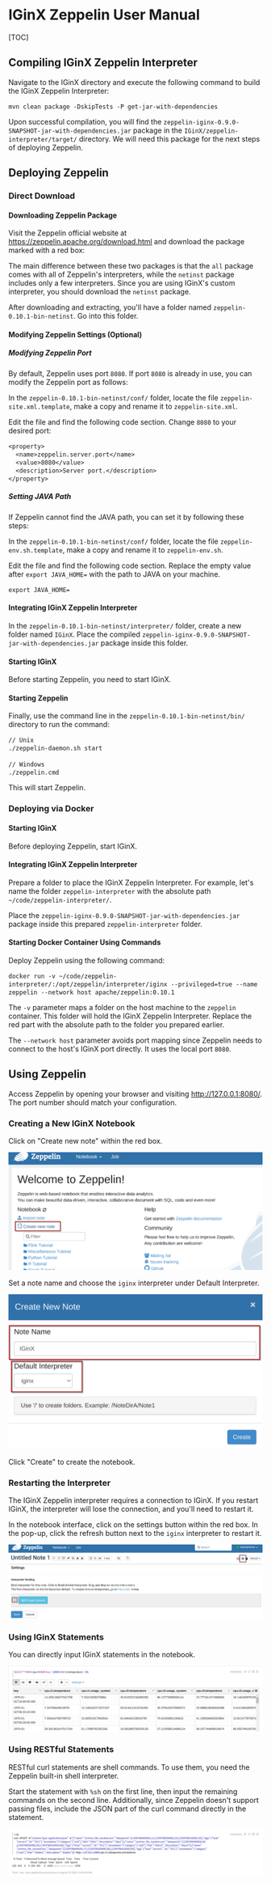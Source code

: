 # IGinX Zeppelin User Manual

[TOC]

## Compiling IGinX Zeppelin Interpreter

Navigate to the IGinX directory and execute the following command to build the IGinX Zeppelin Interpreter:

```Shell
mvn clean package -DskipTests -P get-jar-with-dependencies
```

Upon successful compilation, you will find the `zeppelin-iginx-0.9.0-SNAPSHOT-jar-with-dependencies.jar` package in the `IGinX/zeppelin-interpreter/target/` directory. We will need this package for the next steps of deploying Zeppelin.

## Deploying Zeppelin

### Direct Download

#### Downloading Zeppelin Package

Visit the Zeppelin official website at https://zeppelin.apache.org/download.html and download the package marked with a red box:

The main difference between these two packages is that the `all` package comes with all of Zeppelin's interpreters, while the `netinst` package includes only a few interpreters. Since you are using IGinX's custom interpreter, you should download the `netinst` package.

After downloading and extracting, you'll have a folder named `zeppelin-0.10.1-bin-netinst`. Go into this folder.

#### Modifying Zeppelin Settings (Optional)

##### Modifying Zeppelin Port

By default, Zeppelin uses port `8080`. If port `8080` is already in use, you can modify the Zeppelin port as follows:

In the `zeppelin-0.10.1-bin-netinst/conf/` folder, locate the file `zeppelin-site.xml.template`, make a copy and rename it to `zeppelin-site.xml`.

Edit the file and find the following code section. Change `8080` to your desired port:

```Shell
<property>
  <name>zeppelin.server.port</name>
  <value>8080</value>
  <description>Server port.</description>
</property>
```

##### Setting JAVA Path

If Zeppelin cannot find the JAVA path, you can set it by following these steps:

In the `zeppelin-0.10.1-bin-netinst/conf/` folder, locate the file `zeppelin-env.sh.template`, make a copy and rename it to `zeppelin-env.sh`.

Edit the file and find the following code section. Replace the empty value after `export JAVA_HOME=` with the path to JAVA on your machine.

```Shell
export JAVA_HOME=
```

#### Integrating IGinX Zeppelin Interpreter

In the `zeppelin-0.10.1-bin-netinst/interpreter/` folder, create a new folder named `IGinX`. Place the compiled `zeppelin-iginx-0.9.0-SNAPSHOT-jar-with-dependencies.jar` package inside this folder.

#### Starting IGinX

Before starting Zeppelin, you need to start IGinX.

#### Starting Zeppelin

Finally, use the command line in the `zeppelin-0.10.1-bin-netinst/bin/` directory to run the command:

```Shell
// Unix
./zeppelin-daemon.sh start

// Windows
./zeppelin.cmd
```

This will start Zeppelin.

### Deploying via Docker

#### Starting IGinX

Before deploying Zeppelin, start IGinX.

#### Integrating IGinX Zeppelin Interpreter

Prepare a folder to place the IGinX Zeppelin Interpreter. For example, let's name the folder `zeppelin-interpreter` with the absolute path `~/code/zeppelin-interpreter/`.

Place the `zeppelin-iginx-0.9.0-SNAPSHOT-jar-with-dependencies.jar` package inside this prepared `zeppelin-interpreter` folder.

#### Starting Docker Container Using Commands

Deploy Zeppelin using the following command:

```Shell
docker run -v ~/code/zeppelin-interpreter/:/opt/zeppelin/interpreter/iginx --privileged=true --name zeppelin --network host apache/zeppelin:0.10.1
```

The `-v` parameter maps a folder on the host machine to the `zeppelin` container. This folder will hold the IGinX Zeppelin Interpreter. Replace the red part with the absolute path to the folder you prepared earlier.

The `--network host` parameter avoids port mapping since Zeppelin needs to connect to the host's IGinX port directly. It uses the local port `8080`.

## Using Zeppelin

Access Zeppelin by opening your browser and visiting http://127.0.0.1:8080/. The port number should match your configuration.

### Creating a New IGinX Notebook

Click on "Create new note" within the red box.

![img](../images/IGinXZeppelin/create_new_note.png)

Set a note name and choose the `iginx` interpreter under Default Interpreter.

![img](../images/IGinXZeppelin/set_new_note.png)

Click "Create" to create the notebook.

### Restarting the Interpreter

The IGinX Zeppelin interpreter requires a connection to IGinX. If you restart IGinX, the interpreter will lose the connection, and you'll need to restart it.

In the notebook interface, click on the settings button within the red box. In the pop-up, click the refresh button next to the `iginx` interpreter to restart it.

![img](../images/IGinXZeppelin/restart_interpreter.png)

### Using IGinX Statements

You can directly input IGinX statements in the notebook.

![img](../images/IGinXZeppelin/iginx_sql.png)

### Using RESTful Statements

RESTful curl statements are shell commands. To use them, you need the Zeppelin built-in shell interpreter.

Start the statement with `%sh` on the first line, then input the remaining commands on the second line. Additionally, since Zeppelin doesn't support passing files, include the JSON part of the curl command directly in the statement.

![img](../images/IGinXZeppelin/restful.png)
